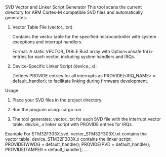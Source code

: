 SVD Vector and Linker Script Generator
This tool scans the current directory for ARM Cortex-M compatible SVD files and automatically generates:

1) Vector Table File (vector_<mcu>.txt):

    Contains the vector table for the specified microcontroller with system exceptions and interrupt handlers.

    Format: A static VECTOR_TABLE Rust array with Option<unsafe fn()> entries for each vector, including system handlers and IRQs.

2) Device-Specific Linker Script (device_<mcu>.x):

    Defines PROVIDE entries for all interrupts as PROVIDE(<IRQ_NAME> = default_handler); to facilitate linking during firmware development.

Usage

1) Place your SVD files in the project directory.
2) Run the program using:
    cargo run

3) The tool generates:
    vector_<mcu>.txt for each SVD file with the interrupt vector table.
    device_<mcu>.x linker script with PROVIDE entries for IRQs.

Example
For STM32F303X.svd:
    vector_STM32F303X.txt contains the vector table.
    device_STM32F303X.x contains the linker script:
    PROVIDE(WWDG = default_handler);
    PROVIDE(PVD = default_handler);
    PROVIDE(TAMPER = default_handler);
    ...
